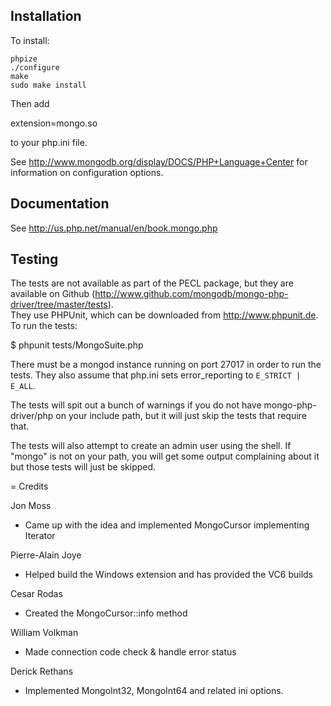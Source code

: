 ## Installation

To install:

    phpize
    ./configure
    make
    sudo make install

Then add

   extension=mongo.so

to your php.ini file.

See http://www.mongodb.org/display/DOCS/PHP+Language+Center for information on 
configuration options.

## Documentation

See http://us.php.net/manual/en/book.mongo.php

## Testing

The tests are not available as part of the PECL package, but they are available 
on Github (http://www.github.com/mongodb/mongo-php-driver/tree/master/tests).  
They use PHPUnit, which can be downloaded from http://www.phpunit.de.  To run 
the tests:

   $ phpunit tests/MongoSuite.php

There must be a mongod instance running on port 27017 in order to run the tests.
They also assume that php.ini sets error_reporting to `E_STRICT | E_ALL`.

The tests will spit out a bunch of warnings if you do not have 
mongo-php-driver/php on your include path, but it will just skip the tests that 
require that.

The tests will also attempt to create an admin user using the shell.  If 
"mongo" is not on your path, you will get some output complaining about it but
those tests will just be skipped.

= Credits

Jon Moss
* Came up with the idea and implemented MongoCursor implementing Iterator

Pierre-Alain Joye
* Helped build the Windows extension and has provided the VC6 builds

Cesar Rodas
* Created the MongoCursor::info method

William Volkman
* Made connection code check & handle error status

Derick Rethans
* Implemented MongoInt32, MongoInt64 and related ini options.
